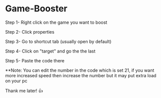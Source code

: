 # Game-Booster

Step 1- Right click on the game you want to boost

Step 2- Click properties

Step 3- Go to shortcut tab (usually open by default)

Step 4- Click on "target" and go the the last

Step 5- Paste the code there

**Note: You can edit the number in the code which is set 21, if you want more increased speed then increase the number but it may put extra load on your pc


Thank me later! 👍

